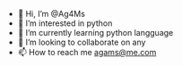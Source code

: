 - 👋 Hi, I’m @Ag4Ms
- 👀 I’m interested in python
- 🌱 I’m currently learning python langguage
- 💞️ I’m looking to collaborate on any
- 📫 How to reach me agams@me.com

<!---
Ag4Ms/Ag4Ms is a ✨ special ✨ repository because its `README.md` (this file) appears on your GitHub profile.
You can click the Preview link to take a look at your changes.
--->

